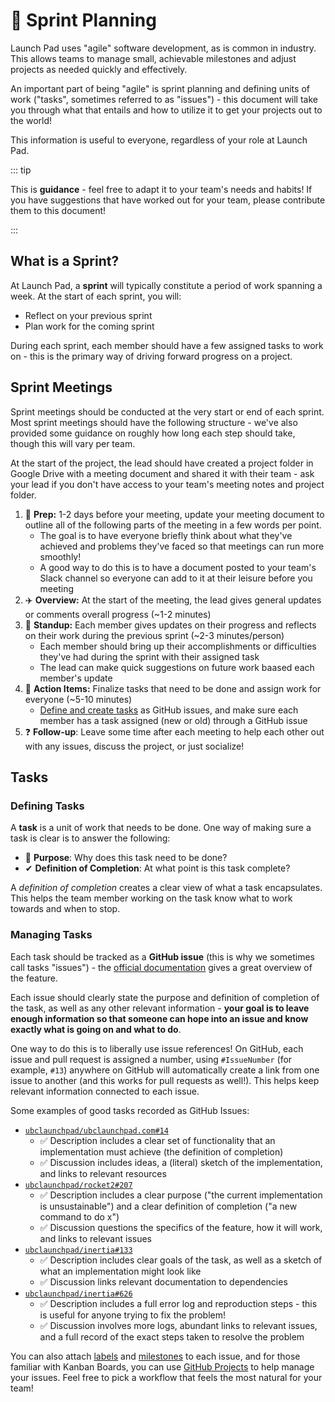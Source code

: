 
# 🏃 Sprint Planning <Badge type="tip" text="updated"/>

Launch Pad uses "agile" software development, as is common in industry. This allows teams to manage small, achievable milestones and adjust projects as needed quickly and effectively.

An important part of being "agile" is sprint planning and defining units of work ("tasks", sometimes referred to as "issues") - this document will take you through what that entails and how to utilize it to get your projects out to the world!

This information is useful to everyone, regardless of your role at Launch Pad.

::: tip

This is **guidance** - feel free to adapt it to your team's needs and habits! If you have suggestions that have worked out for your team, please contribute them to this document!

:::

## What is a Sprint?

At Launch Pad, a **sprint** will typically constitute a period of work spanning a week. At the start of each sprint, you will:

* Reflect on your previous sprint
* Plan work for the coming sprint

During each sprint, each member should have a few assigned tasks to work on - this is the primary way of driving forward progress on a project.

## Sprint Meetings

Sprint meetings should be conducted at the very start or end of each sprint. Most sprint meetings should have the following structure - we've also provided some guidance on roughly how long each step should take, though this will vary per team.

At the start of the project, the lead should have created a project folder in Google Drive with a meeting document and shared it with their team - ask your lead if you don't have access to your team's meeting notes and project folder.

1. 📝 **Prep:** 1-2 days before your meeting, update your meeting document to outline all of the following parts of the meeting in a few words per point.
   * The goal is to have everyone briefly think about what they've achieved and problems they've faced so that meetings can run more smoothly!
   * A good way to do this is to have a document posted to your team's Slack channel so everyone can add to it at their leisure before you meeting
2. ✈️ **Overview:** At the start of the meeting, the lead gives general updates or comments overall progress (~1-2 minutes)
3. 👋 **Standup:** Each member gives updates on their progress and reflects on their work during the previous sprint (~2-3 minutes/person)
    * Each member should bring up their accomplishments or difficulties they've had during the sprint with their assigned task
    * The lead can make quick suggestions on future work baased each member's update
4. 🚀 **Action Items:** Finalize tasks that need to be done and assign work for everyone (~5-10 minutes)
    * [Define and create tasks](#tasks) as GitHub issues, and make sure each member has a task assigned (new or old) through a GitHub issue
5. ❓ **Follow-up**: Leave some time after each meeting to help each other out with any issues, discuss the project, or just socialize!

## Tasks

### Defining Tasks

A **task** is a unit of work that needs to be done. One way of making sure a task is clear is to answer the following:

* 💪 **Purpose**: Why does this task need to be done?
* ✔ **Definition of Completion**: At what point is this task complete?

A *definition of completion* creates a clear view of what a task encapsulates. This helps the team member working on the task know what to work towards and when to stop.

### Managing Tasks

Each task should be tracked as a **GitHub issue** (this is why we sometimes call tasks "issues") - the [official documentation](https://github.com/features/project-management/) gives a great overview of the feature.

Each issue should clearly state the purpose and definition of completion of the task, as well as any other relevant information - **your goal is to leave enough information so that someone can hope into an issue and know exactly what is going on and what to do**.

One way to do this is to liberally use issue references! On GitHub, each issue and pull request is assigned a number, using `#IssueNumber` (for example, `#13`) anywhere on GitHub will automatically create a link from one issue to another (and this works for pull requests as well!). This helps keep relevant information connected to each issue.

Some examples of good tasks recorded as GitHub Issues:

* [`ubclaunchpad/ubclaunchpad.com#14`](https://github.com/ubclaunchpad/ubclaunchpad.com/issues/14)
  * ✅ Description includes a clear set of functionality that an implementation must achieve (the definition of completion)
  * ✅ Discussion includes ideas, a (literal) sketch of the implementation, and links to relevant resources
* [`ubclaunchpad/rocket2#207`](https://github.com/ubclaunchpad/rocket2/issues/207)
  * ✅ Description includes a clear purpose ("the current implementation is unsustainable") and a clear definition of completion ("a new command to do x")
  * ✅ Discussion questions the specifics of the feature, how it will work, and links to relevant issues
* [`ubclaunchpad/inertia#133`](https://github.com/ubclaunchpad/inertia/issues/133)
  * ✅ Description includes clear goals of the task, as well as a sketch of what an implementation might look like
  * ✅ Discussion links relevant documentation to dependencies
* [`ubclaunchpad/inertia#626`](https://github.com/ubclaunchpad/inertia/issues/626)
  * ✅ Description includes a full error log and reproduction steps - this is useful for anyone trying to fix the problem!
  * ✅ Discussion involves more logs, abundant links to relevant issues, and a full record of the exact steps taken to resolve the problem

You can also attach [labels](https://help.github.com/en/github/managing-your-work-on-github/applying-labels-to-issues-and-pull-requests) and [milestones](https://help.github.com/en/github/managing-your-work-on-github/viewing-your-milestones-progress) to each issue, and for those familiar with Kanban Boards, you can use [GitHub Projects](https://help.github.com/en/github/managing-your-work-on-github/about-project-boards) to help manage your issues. Feel free to pick a workflow that feels the most natural for your team!

